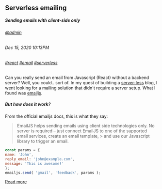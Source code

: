 ## Serverless emailing
##### *Sending emails with client-side only*
###### [@admin](/whoami)
###### Dec 15, 2020 10:13PM
###### [#react]() [#email]() [#serverless]()

Can you really send an email from Javascript (React) without a backend server? Well, you could.. sort of. In my quest of building a [server-less]() blog, I went looking
for a mailing solution that didn't require a server setup. What I found was [emailjs](https://www.emailjs.com/).
##### But how does it work?
From the official emailjs docs, this is what they say:
> EmailJS helps sending emails using client side technologies only. No server is required – just connect EmailJS to one of the supported email services, create an email template, > and use our Javascript library to trigger an email.

```js
const params = {
name: 'John',
reply_email: 'john@example.com',
message: 'This is awesome!'
};
emailjs.send( 'gmail', 'feedback', params );
```
[Read more](/blog/10002)
